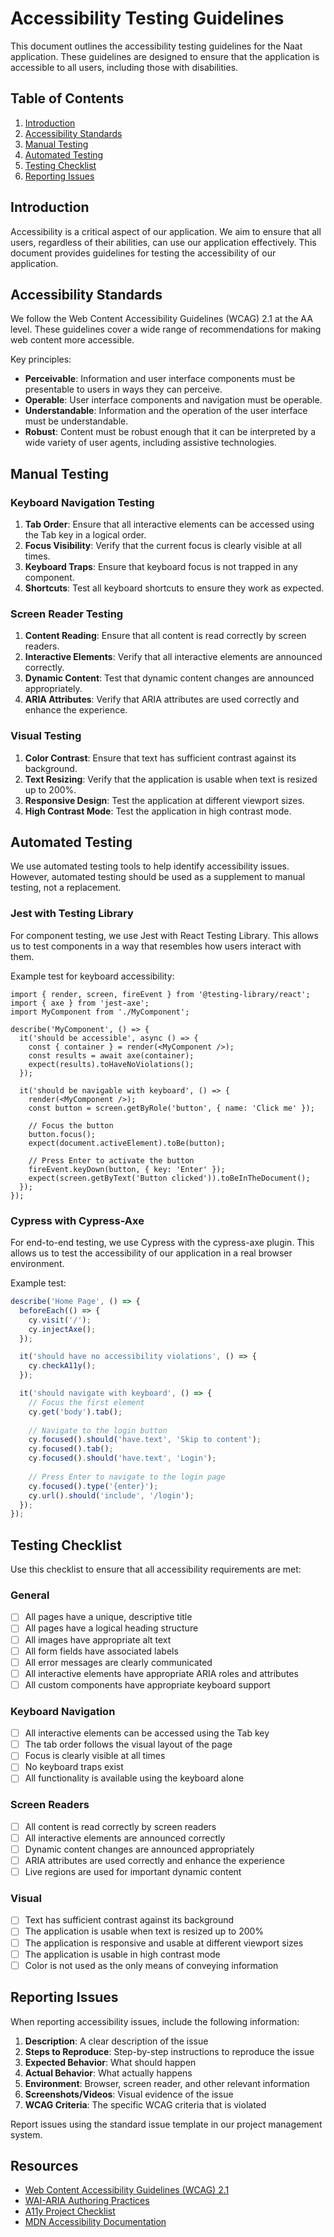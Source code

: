 # Accessibility Testing Guidelines

This document outlines the accessibility testing guidelines for the Naat application. These guidelines are designed to ensure that the application is accessible to all users, including those with disabilities.

## Table of Contents

1. [Introduction](#introduction)
2. [Accessibility Standards](#accessibility-standards)
3. [Manual Testing](#manual-testing)
4. [Automated Testing](#automated-testing)
5. [Testing Checklist](#testing-checklist)
6. [Reporting Issues](#reporting-issues)

## Introduction

Accessibility is a critical aspect of our application. We aim to ensure that all users, regardless of their abilities, can use our application effectively. This document provides guidelines for testing the accessibility of our application.

## Accessibility Standards

We follow the Web Content Accessibility Guidelines (WCAG) 2.1 at the AA level. These guidelines cover a wide range of recommendations for making web content more accessible.

Key principles:
- **Perceivable**: Information and user interface components must be presentable to users in ways they can perceive.
- **Operable**: User interface components and navigation must be operable.
- **Understandable**: Information and the operation of the user interface must be understandable.
- **Robust**: Content must be robust enough that it can be interpreted by a wide variety of user agents, including assistive technologies.

## Manual Testing

### Keyboard Navigation Testing

1. **Tab Order**: Ensure that all interactive elements can be accessed using the Tab key in a logical order.
2. **Focus Visibility**: Verify that the current focus is clearly visible at all times.
3. **Keyboard Traps**: Ensure that keyboard focus is not trapped in any component.
4. **Shortcuts**: Test all keyboard shortcuts to ensure they work as expected.

### Screen Reader Testing

1. **Content Reading**: Ensure that all content is read correctly by screen readers.
2. **Interactive Elements**: Verify that all interactive elements are announced correctly.
3. **Dynamic Content**: Test that dynamic content changes are announced appropriately.
4. **ARIA Attributes**: Verify that ARIA attributes are used correctly and enhance the experience.

### Visual Testing

1. **Color Contrast**: Ensure that text has sufficient contrast against its background.
2. **Text Resizing**: Verify that the application is usable when text is resized up to 200%.
3. **Responsive Design**: Test the application at different viewport sizes.
4. **High Contrast Mode**: Test the application in high contrast mode.

## Automated Testing

We use automated testing tools to help identify accessibility issues. However, automated testing should be used as a supplement to manual testing, not a replacement.

### Jest with Testing Library

For component testing, we use Jest with React Testing Library. This allows us to test components in a way that resembles how users interact with them.

Example test for keyboard accessibility:

```tsx
import { render, screen, fireEvent } from '@testing-library/react';
import { axe } from 'jest-axe';
import MyComponent from './MyComponent';

describe('MyComponent', () => {
  it('should be accessible', async () => {
    const { container } = render(<MyComponent />);
    const results = await axe(container);
    expect(results).toHaveNoViolations();
  });

  it('should be navigable with keyboard', () => {
    render(<MyComponent />);
    const button = screen.getByRole('button', { name: 'Click me' });
    
    // Focus the button
    button.focus();
    expect(document.activeElement).toBe(button);
    
    // Press Enter to activate the button
    fireEvent.keyDown(button, { key: 'Enter' });
    expect(screen.getByText('Button clicked')).toBeInTheDocument();
  });
});
```

### Cypress with Cypress-Axe

For end-to-end testing, we use Cypress with the cypress-axe plugin. This allows us to test the accessibility of our application in a real browser environment.

Example test:

```js
describe('Home Page', () => {
  beforeEach(() => {
    cy.visit('/');
    cy.injectAxe();
  });

  it('should have no accessibility violations', () => {
    cy.checkA11y();
  });

  it('should navigate with keyboard', () => {
    // Focus the first element
    cy.get('body').tab();
    
    // Navigate to the login button
    cy.focused().should('have.text', 'Skip to content');
    cy.focused().tab();
    cy.focused().should('have.text', 'Login');
    
    // Press Enter to navigate to the login page
    cy.focused().type('{enter}');
    cy.url().should('include', '/login');
  });
});
```

## Testing Checklist

Use this checklist to ensure that all accessibility requirements are met:

### General

- [ ] All pages have a unique, descriptive title
- [ ] All pages have a logical heading structure
- [ ] All images have appropriate alt text
- [ ] All form fields have associated labels
- [ ] All error messages are clearly communicated
- [ ] All interactive elements have appropriate ARIA roles and attributes
- [ ] All custom components have appropriate keyboard support

### Keyboard Navigation

- [ ] All interactive elements can be accessed using the Tab key
- [ ] The tab order follows the visual layout of the page
- [ ] Focus is clearly visible at all times
- [ ] No keyboard traps exist
- [ ] All functionality is available using the keyboard alone

### Screen Readers

- [ ] All content is read correctly by screen readers
- [ ] All interactive elements are announced correctly
- [ ] Dynamic content changes are announced appropriately
- [ ] ARIA attributes are used correctly and enhance the experience
- [ ] Live regions are used for important dynamic content

### Visual

- [ ] Text has sufficient contrast against its background
- [ ] The application is usable when text is resized up to 200%
- [ ] The application is responsive and usable at different viewport sizes
- [ ] The application is usable in high contrast mode
- [ ] Color is not used as the only means of conveying information

## Reporting Issues

When reporting accessibility issues, include the following information:

1. **Description**: A clear description of the issue
2. **Steps to Reproduce**: Step-by-step instructions to reproduce the issue
3. **Expected Behavior**: What should happen
4. **Actual Behavior**: What actually happens
5. **Environment**: Browser, screen reader, and other relevant information
6. **Screenshots/Videos**: Visual evidence of the issue
7. **WCAG Criteria**: The specific WCAG criteria that is violated

Report issues using the standard issue template in our project management system.

## Resources

- [Web Content Accessibility Guidelines (WCAG) 2.1](https://www.w3.org/TR/WCAG21/)
- [WAI-ARIA Authoring Practices](https://www.w3.org/TR/wai-aria-practices-1.1/)
- [A11y Project Checklist](https://www.a11yproject.com/checklist/)
- [MDN Accessibility Documentation](https://developer.mozilla.org/en-US/docs/Web/Accessibility)
